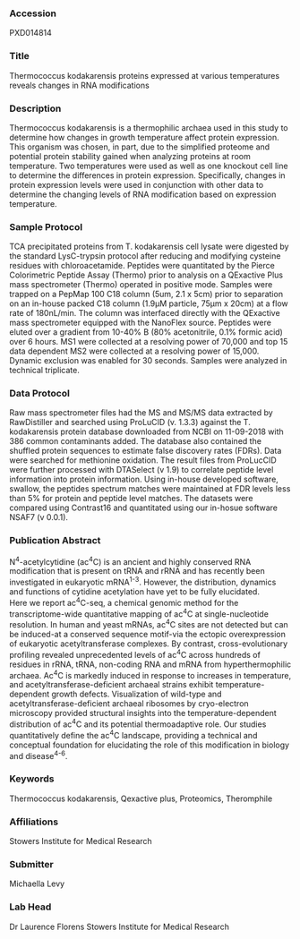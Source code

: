 ### Accession
PXD014814

### Title
Thermococcus kodakarensis proteins expressed at various temperatures reveals changes in RNA modifications

### Description
Thermococcus kodakarensis is a thermophilic archaea used in this study to determine how changes in growth temperature affect protein expression. This organism was chosen, in part, due to the simplified proteome and potential protein stability gained when analyzing proteins at room temperature. Two temperatures were used as well as one knockout cell line to determine the differences in protein expression. Specifically, changes in protein expression levels were used in conjunction with other data to determine the changing levels of RNA modification based on expression temperature.

### Sample Protocol
TCA precipitated proteins from T. kodakarensis cell lysate were digested by the standard LysC-trypsin protocol after reducing and modifying cysteine residues with chloroacetamide. Peptides were quantitated by the Pierce Colorimetric Peptide Assay (Thermo) prior to analysis on a QExactive Plus mass spectrometer (Thermo) operated in positive mode. Samples were trapped on a PepMap 100 C18 column (5um, 2.1 x 5cm) prior to separation on an in-house packed C18 column (1.9µM particle, 75µm x 20cm) at a flow rate of 180nL/min. The column was interfaced directly with the QExactive mass spectrometer equipped with the NanoFlex source. Peptides were eluted over a gradient from 10-40% B (80% acetonitrile, 0.1% formic acid) over 6 hours. MS1 were collected at a resolving power of 70,000 and top 15 data dependent MS2 were collected at a resolving power of 15,000.  Dynamic exclusion was enabled for 30 seconds.  Samples were analyzed in technical triplicate.

### Data Protocol
Raw mass spectrometer files had the MS and MS/MS data extracted by RawDistiller and searched using ProLuCID (v. 1.3.3) against the T. kodakarensis protein database downloaded from NCBI on 11-09-2018 with 386 common contaminants added. The database also contained the shuffled protein sequences to estimate false discovery rates (FDRs). Data were searched for methionine oxidation.  The result files from ProLucCID were further processed with DTASelect (v 1.9) to correlate peptide level information into protein information.  Using in-house developed software, swallow, the peptides spectrum matches were maintained at FDR levels less than 5% for protein and peptide level matches.  The datasets were compared using Contrast16 and quantitated using our in-hosue software NSAF7 (v 0.0.1).

### Publication Abstract
N<sup>4</sup>-acetylcytidine (ac<sup>4</sup>C) is an ancient and highly conserved RNA modification that is present on tRNA and rRNA and has recently been investigated in eukaryotic mRNA<sup>1-3</sup>. However, the distribution, dynamics and functions of cytidine acetylation&#xa0;have yet to be fully elucidated. Here&#xa0;we report ac<sup>4</sup>C-seq, a chemical genomic method for the transcriptome-wide quantitative mapping of ac<sup>4</sup>C at single-nucleotide resolution. In human and yeast mRNAs, ac<sup>4</sup>C sites are not detected but can be induced-at a conserved sequence motif-via the ectopic overexpression of eukaryotic acetyltransferase complexes. By contrast, cross-evolutionary profiling revealed unprecedented levels of ac<sup>4</sup>C across hundreds of residues in rRNA, tRNA, non-coding RNA and mRNA from hyperthermophilic archaea. Ac<sup>4</sup>C is markedly induced in response to increases in temperature, and acetyltransferase-deficient archaeal strains exhibit temperature-dependent growth defects. Visualization of wild-type and acetyltransferase-deficient archaeal ribosomes by cryo-electron microscopy provided structural insights into the temperature-dependent distribution of ac<sup>4</sup>C and its potential thermoadaptive role. Our studies quantitatively define the ac<sup>4</sup>C landscape, providing a technical and conceptual foundation for elucidating the role of this modification in biology and disease<sup>4-6</sup>.

### Keywords
Thermococcus kodakarensis, Qexactive plus, Proteomics, Theromphile

### Affiliations
Stowers Institute for Medical Research

### Submitter
Michaella Levy

### Lab Head
Dr Laurence Florens
Stowers Institute for Medical Research


